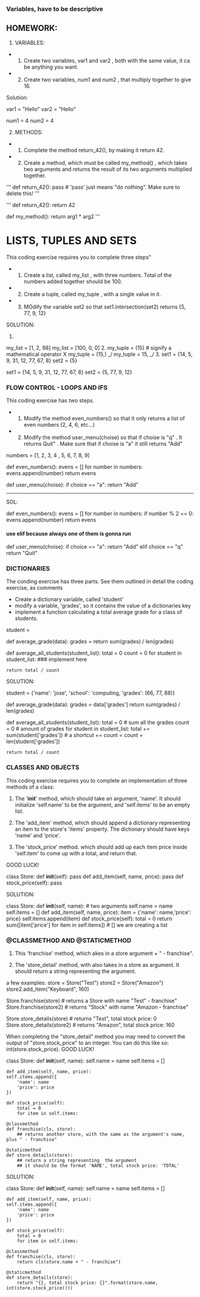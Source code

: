 ### Variables, have to be descriptive


## HOMEWORK:

1. VARIABLES:

- 1. Create two variables, var1 and var2 , both with the same value, it ca be anything you want.
- 2. Create two variables, num1 and num2 , that multiply together to give 16.

Solution:

var1 = "Hello"
var2 = "Hello"

num1 = 4
num2 = 4

2. METHODS:

- 1. Complete the method return_42(), by making it return 42.
- 2. Create a method, which must be called my_method() , which takes two arguments and returns the result of its two arguments multiplied together.

<!-- Complete the method by making sure it returns 42. -->
'''
def return_42():
    pass # 'pass' just means "do nothing". Make sure to delete this!
'''

'''
def return_42():
    return 42

def my_method():
    return arg1 * arg2
'''

# LISTS, TUPLES AND SETS

This coding exercise requires you to complete three steps"
- 1. Create a list, called my_list , with three numbers. Total of the numbers added together should be 100.
- 2. Create a tuple, called my_tuple , with a single value in it.
- 3. MOdify the variable set2 so that set1.intersection(set2) returns {5, 77, 9, 12}

SOLUTION:

1.
my_list = [1, 2, 98]
my_list = [100, 0, 0]
2.
my_tuple = (15) # signify a mathematical operator   X
my_tuple = (15,) _/
my_tuple = 15,  _/
3.
set1 = {14, 5, 9, 31, 12, 77, 67, 8}
set2 = {5}
<!-- SOLUTION -->
set1 = {14, 5, 9, 31, 12, 77, 67, 8}
set2 = {5, 77, 9, 12}

### FLOW CONTROL - LOOPS AND IFS

This coding exercise has two steps.
- 1. Modify the method even_numbers() so that it only returns a list of even numbers (2, 4, 6, etc...)
- 2. Modify the method user_menu(choise) so that if choise is "q" . It returns Quit" . Make sure that if choise is "a" it still returns "Add"

numbers = [1, 2, 3, 4 , 5, 6, 7, 8, 9]

<!-- modify the method below to make sure only even numbers are returned -->

def even_numbers():
evens = []
for number in numbers:
    evens.append(number)
return evens

<!-- Modify the below method so that "Quit" is returned if the choice parameter is "q". -->
<!-- Do not remove the existing code -->

def user_menu(choise):
if choice == "a":
    return "Add"

----------------

SOL:

def even_numbers():
evens = []
for number in numbers:
    if number % 2 == 0:
        evens.append(number)
return evens

#### use elif because always one of them is gonna run

def user_menu(choise):
if choice == "a":
    return "Add"
elif choice == "q"
    return "Quit"


### DICTIONARIES


The conding exercise has three parts. See them outlined in detail the coding exercise, as comments

- Create a dictionary variable, called 'student'
- modify a variable, 'grades', so it contains the value of a dictionaries key
- implement a function calculating a total average grade for a class of students.

student =

def average_grade(data):
    grades =
    return sum(grades) / len(grades)

def average_all_students(student_list):
    total = 0
    count = 0
    for student in student_list:
        ### implement here

    return total / count

SOLUTION:

student = {'name': 'jose', 'school': 'computing, 'grades': (66, 77, 88)}

def average_grade(data):
    grades = data['grades']
    return sum(grades) / len(grades)

def average_all_students(student_list):
    total = 0 # sum all the grades
    count = 0 # amount of grades
    for student in student_list:
        total += sum(student['grades']) # a shortcut +=
        <!-- total = total + sum(student['grades']) -->
        count = count + len(student['grades'])

    return total / count

### CLASSES AND OBJECTS
This coding exercise requires you to complete an implementation of three methods of a class:

1. The '__init__' method, which should take an argument, 'name'. It should initialize 'self.name' to be the argument, and 'self.items' to be an empty list.

2. The 'add_item' method, which should append a dictionary representing an item to the store's 'items' property. The dictionary should have keys 'name' and 'price'.
3. The 'stock_price' method. which should add up each item price inside 'self.item' to come up with a total, and return that.

GOOD LUCK!

class Store:
    def __init__(self):
        pass
    def add_item(self, name, price):
        pass
    def stock_price(self):
        pass

SOLUTION:

class Store:
    def __init__(self, name):
        # two arguments
        self.name = name
        self.items = []
    def add_item(self, name, price):
        item = {'name': name,'price': price}
        self.items.append(item)
    def stock_price(self):
        total = 0
    return sum([item['price'] for item in self.items]) # [] we are creating a list


### @CLASSMETHOD AND @STATICMETHOD

1. This 'franchise' method, which akes in a store argument + " - franchise".

2. The 'store_detail' method, with also takes in a store as argument. It should return a string representing the argument.

a few examples:
store = Store("Test")
store2 = Store("Amazon")
store2.add_item("Keyboard", 160)

Store.franchise(store) # returns a Store with name "Test" - franchise"
Store.franchise(store2) # returns "Stock" with name "Amazon - franchise"

Store.store_details(store) # returns "Test", total stock price: 0
Store.store_details(store2) # returns "Amazon", total stock price: 160

When completing the "store_detail" method you may need to convert the output of "store.stock_price" to an integer. You can do this like so: int(store.stock_price).
GOOD LUCK!

class Store:
    def __init__(self, name):
        self.name = name
        self.items = []

    def add_item(self, name, price):
    self.items.append({
        'name': name
        'price': price
    })

    def stock_price(self):
        total = 0
        for item in self.items:

    @classmethod
    def franchise(cls, store):
        ## returns another store, with the same as the argument's name, plus " - franchise"

    @staticmethod
    def store_details(store):
        ## return a string representing  the argument
        ## it should be the format 'NAME', total stock price: 'TOTAL'

SOLUTION:

class Store:
    def __init__(self, name):
        self.name = name
        self.items = []

    def add_item(self, name, price):
    self.items.append({
        'name': name
        'price': price
    })

    def stock_price(self):
        total = 0
        for item in self.items:

    @classmethod
    def franchise(cls, store):
        return cls(store.name + " - franchise")

    @staticmethod
    def store_details(store):
        return "{}, total stock price: {}".format(store.name, int(store.stock_price()))

